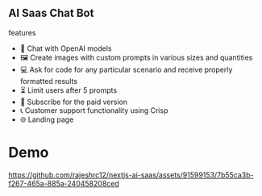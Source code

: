 ## AI Saas Chat Bot

features
- 💬 Chat with OpenAI models
- 🖼️ Create images with custom prompts in various sizes and quantities
- 💻 Ask for code for any particular scenario and receive properly formatted results
- ⏳ Limit users after 5 prompts
- 💸 Subscribe for the paid version
- 📞 Customer support functionality using Crisp
- 🌐 Landing page

# Demo

https://github.com/rajeshrc12/nextjs-ai-saas/assets/91599153/7b55ca3b-f267-465a-885a-240458208ced

